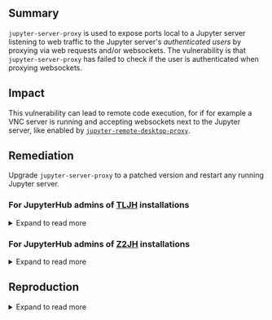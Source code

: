 ## Summary

`jupyter-server-proxy` is used to expose ports local to a Jupyter server listening to web traffic to the Jupyter server's _authenticated users_ by proxying via web requests and/or websockets. The vulnerability is that `jupyter-server-proxy` has failed to check if the user is authenticated when proxying websockets.

## Impact

This vulnerability can lead to remote code execution, for if for example a VNC server is running and accepting websockets next to the Jupyter server, like enabled by [`jupyter-remote-desktop-proxy`].

[`jupyter-remote-desktop-proxy`]: https://github.com/jupyterhub/jupyter-remote-desktop-proxy

## Remediation

Upgrade `jupyter-server-proxy` to a patched version and restart any running Jupyter server.

### For JupyterHub admins of [TLJH] installations

<details><summary>Expand to read more</summary>

To secure a tljh deployment's user servers, first check if `jupyter-server-proxy` is installed in the user environment with a vulnerable version. If it is, patch the vulnerability and consider terminating currently running user servers.

[tljh]: https://tljh.jupyter.org

#### 1. Check for vulnerability

As an JupyterHub admin from a terminal in a started user server, you can do:

```bash
sudo -E python3 -c '
try:
    import jupyter_server_proxy
    is_vulnerable = not hasattr(jupyter_server_proxy, "__version__")
except:
    is_vulnerable = False
if is_vulnerable:
    print("WARNING: jupyter-server-proxy __is vulnerable__ to GHSA-w3vc-fx9p-wp4v, see https://github.com/jupyterhub/jupyter-server-proxy/security/advisories/GHSA-w3vc-fx9p-wp4v.")
else:
    print("INFO: not vulnerable to GHSA-w3vc-fx9p-wp4v")
'
```

Alternatively as a root user on the server where tljh is installed, you can do:

```bash
sudo PATH=/opt/tljh/user/bin:${PATH} python3 -c '
try:
    import jupyter_server_proxy
    is_vulnerable = not hasattr(jupyter_server_proxy, "__version__")
except:
    is_vulnerable = False
if is_vulnerable:
    print("WARNING: jupyter-server-proxy __is vulnerable__ to GHSA-w3vc-fx9p-wp4v, see https://github.com/jupyterhub/jupyter-server-proxy/security/advisories/GHSA-w3vc-fx9p-wp4v.")
else:
    print("INFO: not vulnerable to GHSA-w3vc-fx9p-wp4v")
'
```

#### 2. Patch detected vulnerability

As an JupyterHub admin from a terminal in a started user server, you can do:

```bash
sudo -E pip install "jupyter-server-proxy>=3.2.3,!=4.0.0,!=4.1.0"
```

Alternatively as a root user on the server where tljh is installed, you can do:

```bash
sudo PATH=/opt/tljh/user/bin:${PATH} pip install "jupyter-server-proxy>=3.2.3,!=4.0.0,!=4.1.0"
```

#### 3. Consider terminating currently running user servers

User servers that started before the patch was applied are still vulnerable. To ensure they aren't vulnerable any more you could forcefully terminate their servers via the JupyterHub web interface at `https://<your domain>/hub/admin`.

</details>

### For JupyterHub admins of [Z2JH] installations

<details><summary>Expand to read more</summary>

To secure your z2jh deployment's user servers, first consider if one or more user environments is or may be vulnerable, then ensure new user servers' aren't started with the vulnerability, and finally consider terminating currently running user servers.

[z2jh]: https://z2jh.jupyter.org

#### 1. Check for vulnerabilities

Consider all docker images that user servers' environment may be based on. If your deployment expose a fixed set of images, you may be able to update them to non-vulnerable versions.

To check if an individual docker image is vulnerable, use a command like:

```bash
CHECK_IMAGE=jupyter/base-notebook:2023-10-20
docker run --rm $CHECK_IMAGE python3 -c '
try:
    import jupyter_server_proxy
    is_vulnerable = not hasattr(jupyter_server_proxy, "__version__")
except:
    is_vulnerable = False
if is_vulnerable:
    print("WARNING: jupyter-server-proxy __is vulnerable__ to GHSA-w3vc-fx9p-wp4v, see https://github.com/jupyterhub/jupyter-server-proxy/security/advisories/GHSA-w3vc-fx9p-wp4v.")
else:
    print("INFO: not vulnerable to GHSA-w3vc-fx9p-wp4v")
'
```

Note that if you reference an image with a mutable tag, such as `quay.io/jupyter/pangeo-notebook:master`, you should ensure a new version is used by configuring the image pull policy so that an older vulnerable version isn't kept being used because it was already available on a Kubernetes node.

```yaml
singleuser:
  image:
    name: quay.io/jupyter/pangeo-notebook
    tag: master
    # pullPolicy (a.k.a. imagePullPolicy in k8s specification) should be
    # declared to Always if you make use of mutable tags
    pullPolicy: Always
```

#### 2. Patch vulnerabilities dynamically

If your z2jh deployment still may start vulnerable images for users, you could mount a script that checks and patches the vulnerability before the jupyter server starts.

Below is JupyterHub Helm chart configuration that relies on [`singleuser.extraFiles`] and [`singleuser.cmd`] to mount a script we use as an entrypoint to dynamically check and patch the vulnerability before jupyter server is started.

Unless you change it, the script will attempt to upgrade `jupyter-server-proxy` to a non-vulnerable version if needed, and error if it needs to and fails. You can adjust this behavior by adjusting the constants `UPGRADE_IF_VULNERABLE` and `ERROR_IF_VULNERABLE` inside the script.

[`singleuser.extraFiles`]: https://z2jh.jupyter.org/en/stable/resources/reference.html#singleuser-extrafiles
[`singleuser.cmd`]: https://z2jh.jupyter.org/en/stable/resources/reference.html#singleuser-cmd

```yaml
singleuser:
  cmd:
    - /mnt/ghsa-w3vc-fx9p-wp4v/check-patch-run
    - jupyterhub-singleuser
  extraFiles:
    ghsa-w3vc-fx9p-wp4v-check-patch-run:
      mountPath: /mnt/ghsa-w3vc-fx9p-wp4v/check-patch-run
      mode: 0755
      stringData: |
        #!/usr/bin/env python3
        """
        This script is designed to check for and conditionally patch GHSA-w3vc-fx9p-wp4v
        in user servers started by a JupyterHub. The script will execute any command
        passed via arguments if provided, allowing it to wrap a user server startup call
        to `jupyterhub-singleuser` for example.

        Script adjustments:
        - UPGRADE_IF_VULNERABLE
        - ERROR_IF_VULNERABLE

        Script patching assumptions:
        - script is run before the jupyter server starts
        - pip is available
        - pip has sufficient filesystem permissions to upgrade jupyter-server-proxy

        Read more at https://github.com/jupyterhub/jupyter-server-proxy/security/advisories/GHSA-w3vc-fx9p-wp4v.
        """

        import os
        import subprocess
        import sys

        # adjust these to meet vulnerability mitigation needs
        UPGRADE_IF_VULNERABLE = True
        ERROR_IF_VULNERABLE = True


        def check_vuln():
            """
            Checks for the vulnerability by looking to see if __version__ is available,
            it is since 3.2.3 and 4.1.1 that and those are the first patched versions.
            """
            try:
                import jupyter_server_proxy

                return False if hasattr(jupyter_server_proxy, "__version__") else True
            except:
                return False


        def get_version_specifier():
            """
            Returns a pip version specifier for use with `--no-deps` meant to do as
            little as possible besides patching the vulnerability and remaining
            functional.
            """
            old = ["jupyter-server-proxy>=3.2.3,<4"]
            new = ["jupyter-server-proxy>=4.1.1,<5", "simpervisor>=1,<2"]

            try:
                if sys.version_info < (3, 8):
                    return old

                from importlib.metadata import version

                jsp_version = version("jupyter-server-proxy")
                if int(jsp_version.split(".")[0]) < 4:
                    return old
            except:
                pass
            return new


        def patch_vuln():
            """
            Attempts to patch the vulnerability by upgrading jupyter-server-proxy using
            pip.
            """
            # attempt upgrade via pip, takes ~4 seconds
            proc = subprocess.run(
                [sys.executable, "-m", "pip", "--version"],
                stdout=subprocess.DEVNULL,
                stderr=subprocess.DEVNULL,
            )
            pip_available = proc.returncode == 0
            if pip_available:
                proc = subprocess.run(
                    [sys.executable, "-m", "pip", "install", "--no-deps"]
                    + get_version_specifier()
                )
                if proc.returncode == 0:
                    return True


        def main():
            if check_vuln():
                warning_or_error = (
                    "ERROR" if ERROR_IF_VULNERABLE and not UPGRADE_IF_VULNERABLE else "WARNING"
                )
                print(
                    f"{warning_or_error}: jupyter-server-proxy __is vulnerable__ to GHSA-w3vc-fx9p-wp4v, see "
                    "https://github.com/jupyterhub/jupyter-server-proxy/security/advisories/GHSA-w3vc-fx9p-wp4v.",
                    flush=True,
                )
                if warning_or_error == "ERROR":
                    sys.exit(1)

                if UPGRADE_IF_VULNERABLE:
                    print(
                        "INFO: Attempting to upgrade jupyter-server-proxy using pip...",
                        flush=True,
                    )
                    if patch_vuln():
                        print(
                            "INFO: Attempt to upgrade jupyter-server-proxy succeeded!",
                            flush=True,
                        )
                    else:
                        warning_or_error = "ERROR" if ERROR_IF_VULNERABLE else "WARNING"
                        print(
                            f"{warning_or_error}: Attempt to upgrade jupyter-server-proxy failed!",
                            flush=True,
                        )
                        if warning_or_error == "ERROR":
                            sys.exit(1)

            if len(sys.argv) >= 2:
                print("INFO: Executing provided command", flush=True)
                os.execvp(sys.argv[1], sys.argv[1:])
            else:
                print("INFO: No command to execute provided", flush=True)


        main()
```

#### 3. Consider terminating currently running user servers

User servers that started before the patch was applied are still vulnerable. To ensure they aren't vulnerable any more you could forcefully terminate their servers via the JupyterHub web interface at `https://<your domain>/hub/admin`.

</details>

## Reproduction

<details><summary>Expand to read more</summary>

### Setup application to proxy

Make a trivial tornado app that has both websocket and regular HTTP endpoints.

```python
from tornado import websocket, web, ioloop

class EchoWebSocket(websocket.WebSocketHandler):
    def open(self):
        print("WebSocket opened")

    def on_message(self, message):
        self.write_message(u"You said: " + message)

    def on_close(self):
        print("WebSocket closed")

class HiHandler(web.RequestHandler):
    def get(self):
        self.write("Hi")

app = web.Application([
    (r'/ws', EchoWebSocket),
    (r'/hi', HiHandler)
])

if __name__ == '__main__':
    app.listen(9500)
    ioloop.IOLoop.instance().start()
```

### Setup a clean environment with `jupyter-server-proxy` and start a `jupyter server` instance

We don't need jupyterlab or anything else here, just `jupyter-server-proxy` would do.

```bash
python -m venv clean-env/
source clean-env/bin/activate
pip install jupyter-server-proxy
jupyter server
```

### Verify HTTP requests require authentication

```bash
curl -L http://127.0.0.1:8888/proxy/9500/hi
```

This does *not* return the `Hi` response, as expected. Instead, you get the HTML response asking for a token.

This is secure as intended.

### Verify websocket requests doesn't authentication

The example makes use of [websocat](https://github.com/vi/websocat) to test websockets. You can use any other tool you are familiar with too.

```bash
websocat ws://localhost:8888/proxy/9500/ws
```

At the terminal, type 'Just testing' and press Enter. You'll get `You said: Just testing` without any authentication required.

</details>
